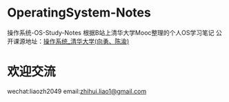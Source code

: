 # OperatingSystem-Notes
操作系统-OS-Study-Notes
根据B站上清华大学Mooc整理的个人OS学习笔记
公开课源地址：[操作系统_清华大学(向勇、陈渝)](https://www.bilibili.com/video/BV1js411b7vg?p=1)

# 欢迎交流
wechat:liaozh2049
email:zhihui.liao1@gmail.com
